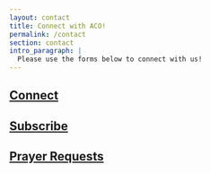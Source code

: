 ```yaml
---
layout: contact
title: Connect with ACO!
permalink: /contact
section: contact
intro_paragraph: |
  Please use the forms below to connect with us!
---
```

## [Connect](/connect)

## [Subscribe](/subscribe)

## [Prayer Requests](/prayer)
